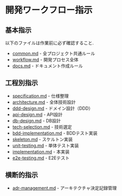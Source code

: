 # 開発ワークフロー指示

## 基本指示

以下のファイルは作業前に必ず確認すること.

- [common.md](./common.md) - 全プロジェクト共通ルール
- [workflow.md](./workflow.md) - 開発プロセス全体
- [docs.md](./docs.md) - ドキュメント作成ルール

## 工程別指示

- [specification.md](./specification.md) - 仕様整理
- [architecture.md](./architecture.md) - 全体技術設計
- [ddd-design.md](./ddd-design.md) - ドメイン設計（DDD）
- [api-design.md](./api-design.md) - API設計
- [db-design.md](./db-design.md) - DB設計
- [tech-selection.md](./tech-selection.md) - 技術選定
- [bdd-implementation.md](./bdd-implementation.md) - BDDテスト実装
- [skeleton.md](./skeleton.md) - スケルトン実装
- [unit-testing.md](./unit-testing.md) - 単体テスト実装
- [implementation.md](./implementation.md) - 本実装
- [e2e-testing.md](./e2e-testing.md) - E2Eテスト

## 横断的指示

- [adr-management.md](./adr-management.md) - アーキテクチャ決定記録管理
